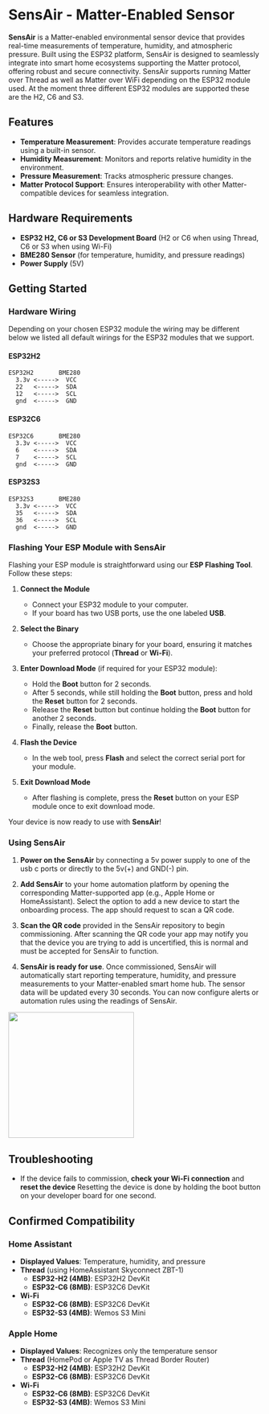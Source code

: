 # SensAir - Matter-Enabled Sensor

**SensAir** is a Matter-enabled environmental sensor device that provides real-time measurements of temperature, humidity, and atmospheric pressure. Built using the ESP32 platform, SensAir is designed to seamlessly integrate into smart home ecosystems supporting the Matter protocol, offering robust and secure connectivity. SensAir supports running Matter over Thread as well as Matter over WiFi depending on the ESP32 module used. At the moment three different ESP32 modules are supported these are the H2, C6 and S3.

## Features

- **Temperature Measurement**: Provides accurate temperature readings using a built-in sensor.
- **Humidity Measurement**: Monitors and reports relative humidity in the environment.
- **Pressure Measurement**: Tracks atmospheric pressure changes.
- **Matter Protocol Support**: Ensures interoperability with other Matter-compatible devices for seamless integration.

## Hardware Requirements

- **ESP32 H2, C6 or S3 Development Board** (H2 or C6 when using Thread, C6 or S3 when using Wi-Fi)
- **BME280 Sensor** (for temperature, humidity, and pressure readings)
- **Power Supply** (5V)



## Getting Started

### Hardware Wiring
Depending on your chosen ESP32 module the wiring may be different below we listed all default wirings for the ESP32 modules that we support.

#### ESP32H2
```
ESP32H2       BME280
  3.3v <----->  VCC
  22   <----->  SDA
  12   <----->  SCL
  gnd  <----->  GND
```

#### ESP32C6
```
ESP32C6       BME280
  3.3v <----->  VCC
  6    <----->  SDA
  7    <----->  SCL
  gnd  <----->  GND
```

#### ESP32S3
```
ESP32S3       BME280
  3.3v <----->  VCC
  35   <----->  SDA
  36   <----->  SCL
  gnd  <----->  GND
```


### Flashing Your ESP Module with SensAir

Flashing your ESP module is straightforward using our **ESP Flashing Tool**. Follow these steps:

1. **Connect the Module**  
   - Connect your ESP32 module to your computer.  
   - If your board has two USB ports, use the one labeled **USB**.

2. **Select the Binary**  
   - Choose the appropriate binary for your board, ensuring it matches your preferred protocol (**Thread** or **Wi-Fi**).

3. **Enter Download Mode** (if required for your ESP32 module):  
   - Hold the **Boot** button for 2 seconds.  
   - After 5 seconds, while still holding the **Boot** button, press and hold the **Reset** button for 2 seconds.  
   - Release the **Reset** button but continue holding the **Boot** button for another 2 seconds.  
   - Finally, release the **Boot** button.  

4. **Flash the Device**  
   - In the web tool, press **Flash** and select the correct serial port for your module.

5. **Exit Download Mode**  
   - After flashing is complete, press the **Reset** button on your ESP module once to exit download mode.

Your device is now ready to use with **SensAir**!


### Using SensAir

1. **Power on the SensAir** by connecting a 5v power supply to one of the usb c ports or directly to the 5v(+) and GND(-) pin. 
2. **Add SensAir** to your home automation platform by opening the corresponding Matter-supported app (e.g., Apple Home or HomeAssistant). Select the option to add a new device to start the onboarding process. The app should request to scan a QR code.
3. **Scan the QR code** provided in the SensAir repository to begin commissioning. After scanning the QR code your app may notify you that the device you are trying to add is uncertified, this is normal and must be accepted for SensAir to function.

4. **SensAir is ready for use**. Once commissioned, SensAir will automatically start reporting temperature, humidity, and pressure measurements to your Matter-enabled smart home hub. The sensor data will be updated every 30 seconds. You can now configure alerts or automation rules using the readings of SensAir.

<img src="https://github.com/Beep-Home/SensAir/blob/main/matter-qr-code.png?raw=true" width=250>


## Troubleshooting

- If the device fails to commission, **check your Wi-Fi connection** and **reset the device** Resetting the device is done by holding the boot button on your developer board for one second.

## Confirmed Compatibility

### Home Assistant
- **Displayed Values**: Temperature, humidity, and pressure 
- **Thread** (using HomeAssistant Skyconnect ZBT-1)
  - **ESP32-H2 (4MB)**: ESP32H2 DevKit
  - **ESP32-C6 (8MB)**: ESP32C6 DevKit
- **Wi-Fi**
  - **ESP32-C6 (8MB)**: ESP32C6 DevKit
  - **ESP32-S3 (4MB)**: Wemos S3 Mini

### Apple Home
- **Displayed Values**: Recognizes only the temperature sensor
- **Thread** (HomePod or Apple TV as Thread Border Router)
  - **ESP32-H2 (4MB)**: ESP32H2 DevKit
  - **ESP32-C6 (8MB)**: ESP32C6 DevKit
- **Wi-Fi**
  - **ESP32-C6 (8MB)**: ESP32C6 DevKit
  - **ESP32-S3 (4MB)**: Wemos S3 Mini
